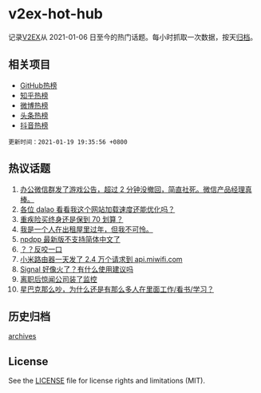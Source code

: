 # v2ex-hot-hub

 记录[V2EX](https://www.v2ex.com/)从 2021-01-06 日至今的热门话题。每小时抓取一次数据，按天[归档](archives)。
 
 ## 相关项目

- [GitHub热榜](https://github.com/lonnyzhang423/github-hot-hub)
- [知乎热榜](https://github.com/lonnyzhang423/zhihu-hot-hub)
- [微博热榜](https://github.com/lonnyzhang423/weibo-hot-hub)
- [头条热榜](https://github.com/lonnyzhang423/toutiao-hot-hub)
- [抖音热榜](https://github.com/lonnyzhang423/douyin-hot-hub)


 `更新时间：2021-01-19 19:35:56 +0800`

## 热议话题

1. [办公微信群发了游戏公告，超过 2 分钟没撤回，简直社死。微信产品经理真棒。](https://www.v2ex.com/t/746231)
1. [各位 dalao 看看我这个网站加载速度还能优化吗？](https://www.v2ex.com/t/746175)
1. [重疾险买终身还是保到 70 划算？](https://www.v2ex.com/t/746164)
1. [我是一个人在出租屋里过年，但我不可怜。](https://www.v2ex.com/t/746172)
1. [npdpp 最新版不支持简体中文了](https://www.v2ex.com/t/746252)
1. [？？反咬一口](https://www.v2ex.com/t/746267)
1. [小米路由器一天发了 2.4 万个请求到 api.miwifi.com](https://www.v2ex.com/t/746094)
1. [Signal 好像火了？有什么使用建议吗](https://www.v2ex.com/t/746147)
1. [离职后惊闻公司装了监控](https://www.v2ex.com/t/746299)
1. [星巴克那么吵，为什么还是有那么多人在里面工作/看书/学习？](https://www.v2ex.com/t/746322)

## 历史归档

[archives](archives)

## License

See the [LICENSE](LICENSE) file for license rights and limitations (MIT).
